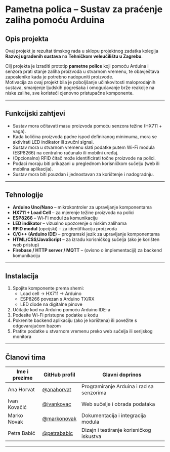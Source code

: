 # Pametna polica – Sustav za praćenje zaliha pomoću Arduina

## Opis projekta  
Ovaj projekt je rezultat timskog rada u sklopu projektnog zadatka kolegija **Razvoj ugrađenih sustava** na **Tehničkom veleučilištu u Zagrebu**.

Cilj projekta je izraditi prototip **pametne police** koji pomoću Arduina i senzora prati stanje zaliha proizvoda u stvarnom vremenu, te obavještava zaposlenike kada je potrebno nadopuniti proizvode.  
Motivacija za ovaj projekt bila je poboljšanje učinkovitosti maloprodajnih sustava, smanjenje ljudskih pogrešaka i omogućavanje brže reakcije na niske zalihe, sve koristeći cjenovno pristupačne komponente.

---

## Funkcijski zahtjevi  

- Sustav mora očitavati masu proizvoda pomoću senzora težine (HX711 + vaga).
- Kada količina proizvoda padne ispod definiranog minimuma, mora se aktivirati LED indikator ili zvučni signal.
- Sustav mora u stvarnom vremenu slati podatke putem Wi-Fi modula (ESP8266) na centralno računalo ili mobilni uređaj.
- (Opcionalno) RFID čitač može identificirati točne proizvode na polici.
- Podaci moraju biti prikazani u preglednom korisničkom sučelju (web ili mobilna aplikacija).
- Sustav mora biti pouzdan i jednostavan za korištenje i nadogradnju.

---

## Tehnologije  

- **Arduino Uno/Nano** – mikrokontroler za upravljanje komponentama  
- **HX711 + Load Cell** – za mjerenje težine proizvoda na polici  
- **ESP8266** – Wi-Fi modul za komunikaciju  
- **LED indikator** – vizualno upozorenje o niskim zalihama  
- **RFID modul** (opcijski) – za identifikaciju proizvoda  
- **C/C++ (Arduino IDE)** – programski jezik za upravljanje komponentama  
- **HTML/CSS/JavaScript** – za izradu korisničkog sučelja (ako je korišten web pristup)  
- **Firebase / HTTP server / MQTT** – (ovisno o implementaciji) za backend komunikaciju  

---

## Instalacija

1. Spojite komponente prema shemi:  
   - Load cell → HX711 → Arduino  
   - ESP8266 povezan s Arduino TX/RX  
   - LED diode na digitalne pinove  
2. Učitajte kod na Arduino pomoću Arduino IDE-a  
3. Podesite Wi-Fi pristupne podatke u kodu  
4. Pokrenite backend aplikaciju (ako je korištena) ili povežite s odgovarajućom bazom  
5. Pratite podatke u stvarnom vremenu preko web sučelja ili serijskog monitora

---

## Članovi tima  

| Ime i prezime       | GitHub profil                                      | Glavni doprinos                         |
|---------------------|----------------------------------------------------|-----------------------------------------|
| Ana Horvat          | [@anahorvat](https://github.com/anahorvat)        | Programiranje Arduina i rad sa senzorima |
| Ivan Kovačić        | [@ivankovac](https://github.com/ivankovac)        | Web sučelje i obrada podataka            |
| Marko Novak         | [@markonovak](https://github.com/markonovak)      | Dokumentacija i integracija modula       |
| Petra Babić         | [@petrababic](https://github.com/petrababic)      | Dizajn i testiranje korisničkog iskustva |

---

